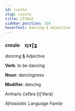 ```yaml
---
id: cıvulo
slug: cıvulo
title: CIVULO
sidebar_position: 318
hoverText: dancing § Adjective
---
```


### cıvulo&emsp;<span kind="abugida">ꞇȷɤʃʓ</span>

*dancing* **§** Adjective

**Verb**: to be dancing

**Noun**: dancingness

**Modifier**: dancing

Amharic č̣əfära [tʃʼɨfəra]

*Afroasiatic Language Family*